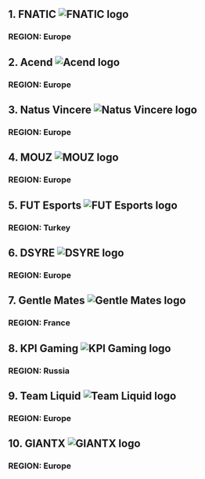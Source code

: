 ## 1. FNATIC ![FNATIC logo](https://owcdn.net/img/62a40cc2b5e29.png)
 ### REGION: Europe
## 2. Acend ![Acend logo](https://owcdn.net/img/62a4157412b4f.png)
 ### REGION: Europe
## 3. Natus Vincere ![Natus Vincere logo](https://owcdn.net/img/62a4109ddbd7f.png)
 ### REGION: Europe
## 4. MOUZ ![MOUZ logo](https://owcdn.net/img/61f8e777f0e8f.png)
 ### REGION: Europe
## 5. FUT Esports ![FUT Esports logo](https://owcdn.net/img/632be9976b8fe.png)
 ### REGION: Turkey
## 6. DSYRE ![DSYRE logo](https://owcdn.net/img/639b017f8d1fd.png)
 ### REGION: Europe
## 7. Gentle Mates ![Gentle Mates logo](https://owcdn.net/img/643bed90680b9.png)
 ### REGION: France
## 8. KPI Gaming ![KPI Gaming logo](https://owcdn.net/img/6359119895b14.png)
 ### REGION: Russia
## 9. Team Liquid ![Team Liquid logo](https://owcdn.net/img/640c381f0603f.png)
 ### REGION: Europe
## 10. GIANTX ![GIANTX logo](https://owcdn.net/img/657b2f3fcd199.png)
 ### REGION: Europe

